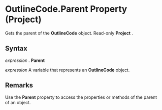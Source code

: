 
# OutlineCode.Parent Property (Project)

Gets the parent of the  **OutlineCode** object. Read-only **Project** .


## Syntax

 _expression_ . **Parent**

 _expression_ A variable that represents an **OutlineCode** object.


## Remarks

Use the  **Parent** property to access the properties or methods of the parent of an object.


